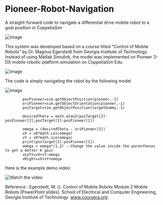 # Pioneer-Robot-Navigation
A straight-forward code to navigate a differential drive mobile robot to a goal position in CoppeliaSim

![image](https://github.com/syauqibilfaqih/Pioneer-Robot-Navigation/assets/70939903/0313d6fc-8e6d-4372-86f9-66fa420baa97)

This system was developed based on a course titled "Control of Mobile Robots" by Dr. Magnus Egerstedt from Georgia Institute of Technology. Instead of using Matlab Simulink, the model was implemented on Pioneer 3-DX mobile robotic platform simulation on CoppeliaSim Edu.

![image](https://github.com/syauqibilfaqih/Pioneer-Robot-Navigation/assets/70939903/a7aab2c8-7f77-4747-a50c-f26668a16aa0)

The code is simply navigating the robot by the following model

![image](https://github.com/syauqibilfaqih/Pioneer-Robot-Navigation/assets/70939903/ff52ded2-3de6-43fa-95f8-9b2f0d31e1ac)

``` 
        posPioneer=sim.getObjectPosition(pioneer,-1)
        oriPioneer=sim.getObjectOrientation(pioneer,-1)
        posTarget=sim.getObjectPosition(targetDummy,-1)
        
        desiredTheta = math.atan2(posTarget[2]-posPioneer[2],posTarget[1]-posPioneer[1])
        
        omega = (desiredTheta - oriPioneer[3])
        vX = v0*math.cos(omega)
        vY = v0*math.sin(omega)
        print(posTarget[1]-posPioneer[1])
        omega = omega*(1.2) --Change the value inside the parentheses to get a better K gain
        vLeft=vX+vY-omega
        vRight=vX+vY+omega
```

Here is the example demo video:

![Watch the video](https://img.youtube.com/vi/lC1HWtHNNpE/hqdefault.jpg)

Reference :
Egerstedt, M. (). Control of Mobile Robots Module 2 Mobile Robots [PowerPoint slides]. School of Electrical and Computer Engineering, Georgia Institute of Technology. www.coursera.org
